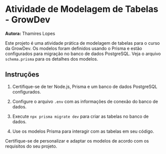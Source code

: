 # Atividade de Modelagem de Tabelas - GrowDev

**Autora:** Thamires Lopes

Este projeto é uma atividade prática de modelagem de tabelas para o curso da GrowDev. Os modelos foram definidos usando o Prisma e estão configurados para migração no banco de dados PostgreSQL. Veja o arquivo `schema.prisma` para os detalhes dos modelos.

## Instruções

1. Certifique-se de ter Node.js, Prisma e um banco de dados PostgreSQL configurados.

2. Configure o arquivo `.env` com as informações de conexão do banco de dados.

3. Execute `npx prisma migrate dev` para criar as tabelas no banco de dados.

4. Use os modelos Prisma para interagir com as tabelas em seu código.

Certifique-se de personalizar e adaptar os modelos de acordo com os requisitos do seu projeto.
